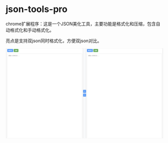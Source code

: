 # json-tools-pro

chrome扩展程序：这是一个JSON美化工具，主要功能是格式化和压缩，包含自动格式化和手动格式化。

亮点是支持双json同时格式化，方便双json对比。

![img](/img/Snipaste_2025-01-07_09-34-29.png)